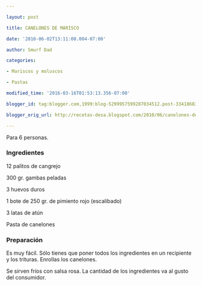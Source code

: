 ```yaml
---

layout: post

title: CANELONES DE MARISCO

date: '2010-06-02T13:11:00.004-07:00'

author: Smurf Dad

categories:

- Mariscos y moluscos

- Pastas

modified_time: '2016-03-16T01:53:13.356-07:00'

blogger_id: tag:blogger.com,1999:blog-5299957599287034512.post-3341868396801832067

blogger_orig_url: http://recetas-desa.blogspot.com/2010/06/canelones-de-marisco.html

---
```


Para 6 personas.

<h3>Ingredientes</h3>

12 palitos de cangrejo

300 gr. gambas peladas

3 huevos duros

1 bote de 250 gr. de pimiento rojo (escalibado)

3 latas de atún

Pasta de canelones

<h3>Preparación</h3>

Es muy fácil. Sólo tienes que poner todos los ingredientes en un recipiente y los trituras. Enrollas los canelones.

Se sirven fríos con salsa rosa. La cantidad de los ingredientes va al gusto del consumidor.